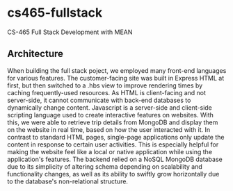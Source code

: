 # cs465-fullstack
CS-465 Full Stack Development with MEAN


## Architecture
When building the full stack poject, we employed many front-end languages for various features. The customer-facing site was built in Express HTML at first, but then switched to a .hbs view to improve rendering times by caching frequently-used resources. As HTML is client-facing and not server-side, it cannot communicate with back-end databases to dynamically change content. Javascript is a server-side and client-side scripting language used to create interactive features on websites. With this, we were able to retrieve trip details from MongoDB and display them on the website in real time, based on how the user interacted with it. In contrast to standard HTML pages, single-page applications only update the content in response to certain user activities. This is especially helpful for making the website feel like a local or native application while using the application's features. The backend relied on a NoSQL MongoDB database due to its simplicity of altering schema depending on scalability and functionality changes, as well as its ability to swiftly grow horizontally due to the database's non-relational structure.

